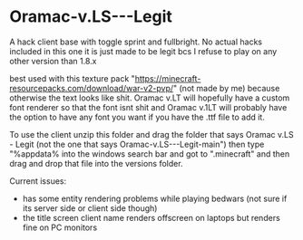 # Oramac-v.LS---Legit
A hack client base with toggle sprint and fullbright. No actual hacks included in this one it is just made to be legit bcs I refuse to play on any other version than 1.8.x

best used with this texture pack "https://minecraft-resourcepacks.com/download/war-v2-pvp/" (not made by me) because otherwise the text looks like shit. Oramac v.LT will hopefully have a custom font renderer so that the font isnt shit and Oramac v.1LT will probably have the option to have any font you want if you have the .ttf file to add it.

To use the client unzip this folder and drag the folder that says Oramac v.LS - Legit (not the one that says Oramac-v.LS---Legit-main") then
  type "%appdata% into the windows search bar and got to ".minecraft" and then drag and drop that file into the versions folder.

Current issues:
- has some entity rendering problems while playing bedwars (not sure if its server side or client side though)
- the title screen client name renders offscreen on laptops but renders fine on PC monitors

